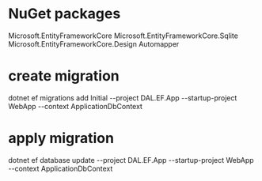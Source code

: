 # NuGet packages
Microsoft.EntityFrameworkCore
Microsoft.EntityFrameworkCore.Sqlite
Microsoft.EntityFrameworkCore.Design
Automapper

# create migration
dotnet ef migrations add Initial --project DAL.EF.App --startup-project WebApp --context ApplicationDbContext

# apply migration
dotnet ef database update --project DAL.EF.App --startup-project WebApp --context ApplicationDbContext
